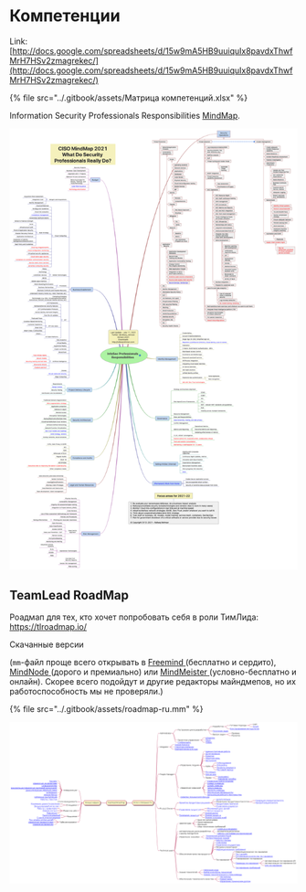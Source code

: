 # Компетенции

Link: [http://docs.google.com/spreadsheets/d/15w9mA5HB9uuiquIx8pavdxThwfMrH7HSv2zmagrekec/](http://docs.google.com/spreadsheets/d/15w9mA5HB9uuiquIx8pavdxThwfMrH7HSv2zmagrekec/)

{% file src="../.gitbook/assets/Матрица компетенций.xlsx" %}

Information Security Professionals Responsibilities [MindMap](https://rafeeqrehman.com/wp-content/uploads/2021/07/CISO\_Job\_MindMap\_Rafeeq\_Rehman\_v\_2021.png).

![](<../.gitbook/assets/изображение (30).png>)

## TeamLead RoadMap

Роадмап для тех, кто хочет попробовать себя в роли ТимЛида: https://tlroadmap.io/

Скачанные версии

(`mm`-файл проще всего открывать в [Freemind](https://sourceforge.net/projects/freemind/)[ ](https://sourceforge.net/projects/freemind/)(бесплатно и сердито), [MindNode](https://mindnode.com/)[ ](https://mindnode.com/)(дорого и премиально) или [MindMeister](https://mindmeister.com)[ ](https://mindmeister.com)(условно-бесплатно и онлайн). Скорее всего подойдут и другие редакторы майндмепов, но их работоспособность мы не проверяли.)

{% file src="../.gitbook/assets/roadmap-ru.mm" %}

![](<../.gitbook/assets/изображение (1).png>)
